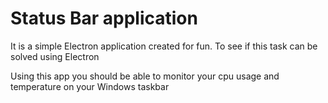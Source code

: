 # Status Bar application

It is a simple Electron application created for fun. To see if this task can be solved using Electron

Using this app you should be able to monitor your cpu usage and temperature on your Windows taskbar